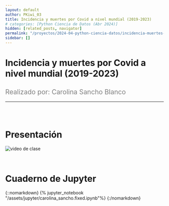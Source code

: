 ```yaml
---
layout: default
author: PKiwi_03
title: Incidencia y muertes por Covid a nivel mundial (2019-2023)
# categories: [Python Ciencia de Datos (Abr 2024)]
hidden: [related_posts, navigator]
permalink: "/proyectos/2024-04-python-ciencia-datos/incidencia-muertes-covid-nivel-mundial.html"
sidebar: []
---
```


# Incidencia y muertes por Covid a nivel mundial (2019-2023)
<h2 style="color: gray; font-weight: normal;">
Realizado por: Carolina Sancho Blanco
</h2>

---

<br><br>

# Presentación

![video de clase](https://youtu.be/M-vx-KpDjCg?si=2TMJeDBE-nA5x3vv)

<br>

# Cuaderno de Jupyter

{::nomarkdown}
{% jupyter_notebook "/assets/jupyter/carolina_sancho.fixed.ipynb"%}
{:/nomarkdown}
